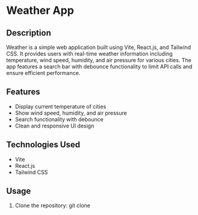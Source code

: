 # Weather App

## Description
Weather is a simple web application built using Vite, React.js, and Tailwind CSS. It provides users with real-time weather information including temperature, wind speed, humidity, and air pressure for various cities. The app features a search bar with debounce functionality to limit API calls and ensure efficient performance.

## Features
- Display current temperature of cities
- Show wind speed, humidity, and air pressure
- Search functionality with debounce
- Clean and responsive UI design

## Technologies Used
- Vite
- React.js
- Tailwind CSS

## Usage
1. Clone the repository:
git clone 